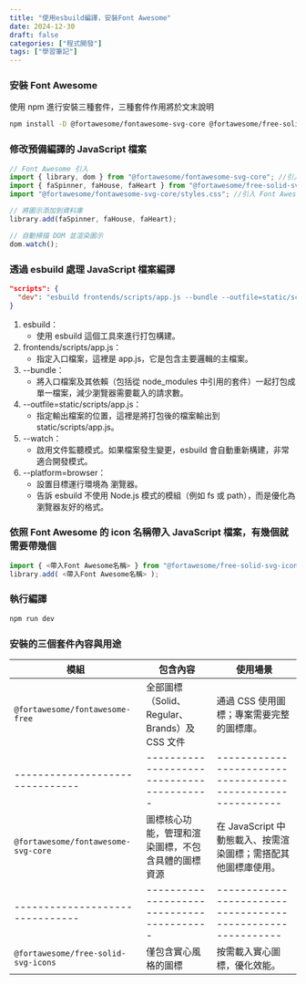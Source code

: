 ```yaml
---
title: "使用esbuild編譯，安裝Font Awesome"
date: 2024-12-30
draft: false
categories: ["程式開發"]
tags: ["學習筆記"]
---
```


### 安裝 Font Awesome

使用 npm 進行安裝三種套件，三種套件作用將於文末說明

```zsh
npm install -D @fortawesome/fontawesome-svg-core @fortawesome/free-solid-svg-icons @fortawesome/fontawesome-free
```

### 修改預備編譯的 JavaScript 檔案

```js
// Font Awesome 引入
import { library, dom } from "@fortawesome/fontawesome-svg-core"; //引入核心模型
import { faSpinner, faHouse, faHeart } from "@fortawesome/free-solid-svg-icons"; // 引入所需的圖示
import "@fortawesome/fontawesome-svg-core/styles.css"; //引入 Font Awesome 的樣式

// 將圖示添加到資料庫
library.add(faSpinner, faHouse, faHeart);

// 自動掃描 DOM 並渲染圖示
dom.watch();
```

### 透過 esbuild 處理 JavaScript 檔案編譯

```json
"scripts": {
  "dev": "esbuild frontends/scripts/app.js --bundle --outfile=static/scripts/app.js --watch --platform=browser"
}
```

1. esbuild：
   - 使用 esbuild 這個工具來進行打包構建。
2. frontends/scripts/app.js：
   - 指定入口檔案，這裡是 app.js，它是包含主要邏輯的主檔案。
3. --bundle：
   - 將入口檔案及其依賴（包括從 node_modules 中引用的套件）一起打包成單一檔案，減少瀏覽器需要載入的請求數。
4. --outfile=static/scripts/app.js：
   - 指定輸出檔案的位置，這裡是將打包後的檔案輸出到 static/scripts/app.js。
5. --watch：
   - 啟用文件監聽模式。如果檔案發生變更，esbuild 會自動重新構建，非常適合開發模式。
6. --platform=browser：
   - 設置目標運行環境為 瀏覽器。
   - 告訴 esbuild 不使用 Node.js 模式的模組（例如 fs 或 path），而是優化為瀏覽器友好的格式。

### 依照 Font Awesome 的 icon 名稱帶入 JavaScript 檔案，有幾個就需要帶幾個

```js
import { <帶入Font Awesome名稱> } from "@fortawesome/free-solid-svg-icons"
library.add( <帶入Font Awesome名稱> );
```

### 執行編譯

```zsh
npm run dev
```

### 安裝的三個套件內容與用途

| 模組                                | 包含內容                                           | 使用場景                                                       |
| ----------------------------------- | -------------------------------------------------- | -------------------------------------------------------------- |
| `@fortawesome/fontawesome-free`     | 全部圖標（Solid、Regular、Brands）及 CSS 文件      | 通過 CSS 使用圖標；專案需要完整的圖標庫。                      |
| -------------------------------     | -----------------------------------------          | -----------------------------------------------------------    |
| `@fortawesome/fontawesome-svg-core` | 圖標核心功能，管理和渲染圖標，不包含具體的圖標資源 | 在 JavaScript 中動態載入、按需渲染圖標；需搭配其他圖標庫使用。 |
| -------------------------------     | -----------------------------------------          | -----------------------------------------------------------    |
| `@fortawesome/free-solid-svg-icons` | 僅包含實心風格的圖標                               | 按需載入實心圖標，優化效能。                                   |
